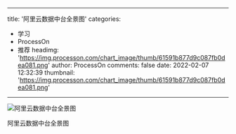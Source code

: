 
---
title: '阿里云数据中台全景图'
categories: 
 - 学习
 - ProcessOn
 - 推荐
headimg: 'https://img.processon.com/chart_image/thumb/61591b877d9c087fb0dea081.png'
author: ProcessOn
comments: false
date: 2022-02-07 12:32:39
thumbnail: 'https://img.processon.com/chart_image/thumb/61591b877d9c087fb0dea081.png'
---

<div>   
<img class="thumb" alt="阿里云数据中台全景图" src="https://img.processon.com/chart_image/thumb/61591b877d9c087fb0dea081.png" referrerpolicy="no-referrer">
<p>阿里云数据中台全景图</p>  
</div>
            